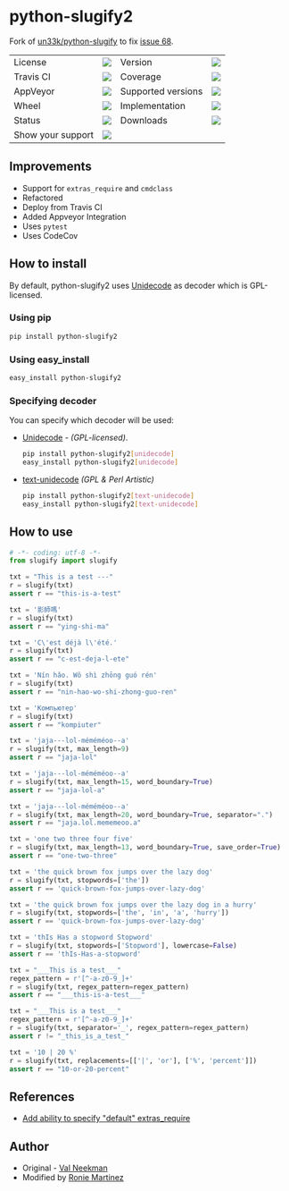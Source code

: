 # python-slugify2

Fork of [un33k/python-slugify](https://github.com/un33k/python-slugify) to fix [issue 68](https://github.com/un33k/python-slugify/issues/68).

<table>
    <tr>
        <td>License</td>
        <td><img src='https://img.shields.io/pypi/l/python-slugify2.svg'></td>
        <td>Version</td>
        <td><img src='https://img.shields.io/pypi/v/python-slugify2.svg'></td>
    </tr>
    <tr>
        <td>Travis CI</td>
        <td><img src='https://travis-ci.org/roniemartinez/python-slugify2.svg?branch=develop'></td>
        <td>Coverage</td>
        <td><img src='https://codecov.io/gh/roniemartinez/python-slugify2/branch/develop/graph/badge.svg'></td>
    </tr>
    <tr>
        <td>AppVeyor</td>
        <td><img src='https://ci.appveyor.com/api/projects/status/srpweajn7vq7hq02/branch/develop?svg=true'></td>
        <td>Supported versions</td>
        <td><img src='https://img.shields.io/pypi/pyversions/python-slugify2.svg'></td>
    </tr>
    <tr>
        <td>Wheel</td>
        <td><img src='https://img.shields.io/pypi/wheel/python-slugify2.svg'></td>
        <td>Implementation</td>
        <td><img src='https://img.shields.io/pypi/implementation/python-slugify2.svg'></td>
    </tr>
    <tr>
        <td>Status</td>
        <td><img src='https://img.shields.io/pypi/status/python-slugify2.svg'></td>
        <td>Downloads</td>
        <td><img src='https://img.shields.io/pypi/dm/python-slugify2.svg'></td>
    </tr>
    <tr>
        <td>Show your support</td>
        <td><a href='https://saythanks.io/to/roniemartinez'><img src='https://img.shields.io/badge/Say%20Thanks-!-1EAEDB.svg'></a></td>
    </tr>
</table>

## Improvements

- Support for `extras_require` and `cmdclass`
- Refactored
- Deploy from Travis CI
- Added Appveyor Integration
- Uses `pytest`
- Uses CodeCov

## How to install

By default, python-slugify2 uses [Unidecode](https://github.com/avian2/unidecode) as decoder which is GPL-licensed.

### Using pip

```bash
pip install python-slugify2
```

### Using easy_install

```bash
easy_install python-slugify2
```

### Specifying decoder

You can specify which decoder will be used:

- [Unidecode](https://github.com/avian2/unidecode) - *(GPL-licensed)*.

    ```bash
    pip install python-slugify2[unidecode]
    easy_install python-slugify2[unidecode]
    ```

- [text-unidecode](https://github.com/kmike/text-unidecode) *(GPL & Perl Artistic)*

    ```bash
    pip install python-slugify2[text-unidecode]
    easy_install python-slugify2[text-unidecode]
    ```

## How to use

```python
# -*- coding: utf-8 -*-
from slugify import slugify

txt = "This is a test ---"
r = slugify(txt)
assert r == "this-is-a-test"

txt = '影師嗎'
r = slugify(txt)
assert r == "ying-shi-ma"

txt = 'C\'est déjà l\'été.'
r = slugify(txt)
assert r == "c-est-deja-l-ete"

txt = 'Nín hǎo. Wǒ shì zhōng guó rén'
r = slugify(txt)
assert r == "nin-hao-wo-shi-zhong-guo-ren"

txt = 'Компьютер'
r = slugify(txt)
assert r == "kompiuter"

txt = 'jaja---lol-méméméoo--a'
r = slugify(txt, max_length=9)
assert r == "jaja-lol"

txt = 'jaja---lol-méméméoo--a'
r = slugify(txt, max_length=15, word_boundary=True)
assert r == "jaja-lol-a"

txt = 'jaja---lol-méméméoo--a'
r = slugify(txt, max_length=20, word_boundary=True, separator=".")
assert r == "jaja.lol.mememeoo.a"

txt = 'one two three four five'
r = slugify(txt, max_length=13, word_boundary=True, save_order=True)
assert r == "one-two-three"

txt = 'the quick brown fox jumps over the lazy dog'
r = slugify(txt, stopwords=['the'])
assert r == 'quick-brown-fox-jumps-over-lazy-dog'

txt = 'the quick brown fox jumps over the lazy dog in a hurry'
r = slugify(txt, stopwords=['the', 'in', 'a', 'hurry'])
assert r == 'quick-brown-fox-jumps-over-lazy-dog'

txt = 'thIs Has a stopword Stopword'
r = slugify(txt, stopwords=['Stopword'], lowercase=False)
assert r == 'thIs-Has-a-stopword'

txt = "___This is a test___"
regex_pattern = r'[^-a-z0-9_]+'
r = slugify(txt, regex_pattern=regex_pattern)
assert r == "___this-is-a-test___"

txt = "___This is a test___"
regex_pattern = r'[^-a-z0-9_]+'
r = slugify(txt, separator='_', regex_pattern=regex_pattern)
assert r != "_this_is_a_test_"

txt = '10 | 20 %'
r = slugify(txt, replacements=[['|', 'or'], ['%', 'percent']])
assert r == "10-or-20-percent"

```

## References

- [Add ability to specify "default" extras_require](https://github.com/pypa/setuptools/issues/1139)

## Author

- Original - [Val Neekman](https://github.com/un33k/python-slugify)
- Modified by [Ronie Martinez](mailto:ronmarti18@gmail.com)